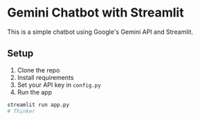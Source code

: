 # Gemini Chatbot with Streamlit

This is a simple chatbot using Google's Gemini API and Streamlit.

## Setup

1. Clone the repo
2. Install requirements
3. Set your API key in `config.py`
4. Run the app

```bash
streamlit run app.py
#   T h i n k e r  
 